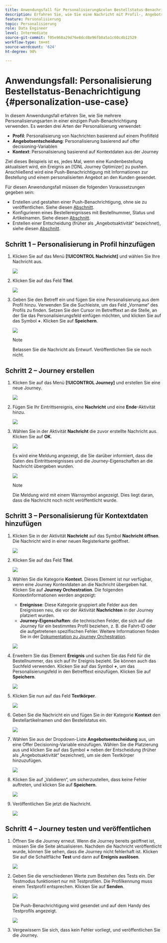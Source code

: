 ```yaml
---
title: Anwendungsfall für Personalisierung&colon Bestellstatus-Benachrichtigung
description: Erfahren Sie, wie Sie eine Nachricht mit Profil-, Angebots- und Kontextinformationen personalisieren.
feature: Personalisierung
topic: Personalisierung
role: Data Engineer
level: Intermediate
source-git-commit: f05e968a29d76e8dcd8e96fb8a5a1c60c4b12529
workflow-type: tm+mt
source-wordcount: '624'
ht-degree: 90%

---
```



# Anwendungsfall: Personalisierung Bestellstatus-Benachrichtigung {#personalization-use-case}

In diesem Anwendungsfall erfahren Sie, wie Sie mehrere Personalisierungsarten in einer einzigen Push-Benachrichtigung verwenden. Es werden drei Arten der Personalisierung verwendet:

* **Profil**: Personalisierung von Nachrichten basierend auf einem Profilfeld
* **Angebotsentscheidung**: Personalisierung basierend auf offer decisioning-Variablen
* **Kontext**: Personalisierung basierend auf Kontextdaten aus der Journey

Ziel dieses Beispiels ist es, jedes Mal, wenn eine Kundenbestellung aktualisiert wird, ein Ereignis an [!DNL Journey Optimizer] zu pushen. Anschließend wird eine Push-Benachrichtigung mit Informationen zur Bestellung und einem personalisierten Angebot an den Kunden gesendet.

Für diesen Anwendungsfall müssen die folgenden Voraussetzungen gegeben sein:

* Erstellen und gestalten einer Push-Benachrichtigung, ohne sie zu veröffentlichen. Siehe diesen [Abschnitt](../create-message.md).
* Konfigurieren eines Bestellereignisses mit Bestellnummer, Status und Artikelnamen. Siehe diesen [Abschnitt](../event/about-events.md).
* Erstellen einer Entscheidung (früher als „Angebotsaktivität“ bezeichnet), siehe diesen [Abschnitt](../offers/offer-activities/create-offer-activities.md).

## Schritt 1 – Personalisierung in Profil hinzufügen

1. Klicken Sie auf das Menü **[!UICONTROL Nachricht]** und wählen Sie Ihre Nachricht aus.

   ![](assets/perso-uc.png)

1. Klicken Sie auf das Feld **Titel**.

   ![](assets/perso-uc2.png)

1. Geben Sie den Betreff ein und fügen Sie eine Personalisierung aus dem Profil hinzu. Verwenden Sie die Suchleiste, um das Feld „Vorname“ des Profils zu finden. Setzen Sie den Cursor im Betrefftext an die Stelle, an der Sie das Personalisierungsfeld einfügen möchten, und klicken Sie auf das Symbol **+**. Klicken Sie auf **Speichern**.

   ![](assets/perso-uc3.png)

   >[!NOTE]
   >
   >Belassen Sie die Nachricht als Entwurf. Veröffentlichen Sie sie noch nicht.

## Schritt 2 – Journey erstellen

1. Klicken Sie auf das Menü **[!UICONTROL Journey]** und erstellen Sie eine neue Journey.

   ![](assets/perso-uc4.png)

1. Fügen Sie Ihr Eintrittsereignis, eine **Nachricht** und eine **Ende**-Aktivität hinzu.

   ![](assets/perso-uc5.png)

1. Wählen Sie in der Aktivität **Nachricht** die zuvor erstellte Nachricht aus. Klicken Sie auf **OK**.

   ![](assets/perso-uc6.png)

   Es wird eine Meldung angezeigt, die Sie darüber informiert, dass die Daten des Eintrittsereignisses und die Journey-Eigenschaften an die Nachricht übergeben wurden.

   ![](assets/perso-uc7.png)

   >[!NOTE]
   >
   >Die Meldung wird mit einem Warnsymbol angezeigt. Dies liegt daran, dass die Nachricht noch nicht veröffentlicht wurde.

## Schritt 3 – Personalisierung für Kontextdaten hinzufügen 

1. Klicken Sie in der Aktivität **Nachricht** auf das Symbol **Nachricht öffnen**. Die Nachricht wird in einer neuen Registerkarte geöffnet.

   ![](assets/perso-uc8.png)

1. Klicken Sie auf das Feld **Titel**.

   ![](assets/perso-uc9.png)

1. Wählen Sie die Kategorie **Kontext**. Dieses Element ist nur verfügbar, wenn eine Journey Kontextdaten an die Nachricht übergeben hat. Klicken Sie auf **Journey Orchestration**. Die folgenden Kontextinformationen werden angezeigt:

   * **Ereignisse**: Diese Kategorie gruppiert alle Felder aus den Ereignissen neu, die vor der Aktivität **Nachrichten** in der Journey platziert wurden.
   * **Journey-Eigenschaften**: die technischen Felder, die sich auf die Journey für ein bestimmtes Profil beziehen, z. B. die Fahrt-ID oder die aufgetretenen spezifischen Fehler. Weitere Informationen finden Sie in der [Dokumentation zu Journey Orchestration](https://experienceleague.adobe.com/docs/journeys/using/building-advanced-conditions-journeys/syntax/journey-properties.html?lang=de#building-advanced-conditions-journeys).

   ![](assets/perso-uc10.png)

1. Erweitern Sie das Element **Ereignis** und suchen Sie das Feld für die Bestellnummer, das sich auf Ihr Ereignis bezieht. Sie können auch das Suchfeld verwenden. Klicken Sie auf das Symbol **+**, um das Personalisierungsfeld in den Betrefftext einzufügen. Klicken Sie auf **Speichern**.

   ![](assets/perso-uc11.png)

1. Klicken Sie nun auf das Feld **Textkörper**.

   ![](assets/perso-uc12.png)

1. Geben Sie die Nachricht ein und fügen Sie in der Kategorie **Kontext** den Bestellartikelnamen und den Bestellstatus ein.

   ![](assets/perso-uc13.png)

1. Wählen Sie aus der Dropdown-Liste **Angebotsentscheidung** aus, um eine Offer Decisioning-Variable einzufügen. Wählen Sie die Platzierung aus und klicken Sie auf das Symbol **+** neben der Entscheidung (früher als „Angebotsaktivität“ bezeichnet), um sie dem Textkörper hinzuzufügen.

   ![](assets/perso-uc14.png)

1. Klicken Sie auf „Validieren“, um sicherzustellen, dass keine Fehler auftreten, und klicken Sie auf **Speichern**.

   ![](assets/perso-uc15.png)

1. Veröffentlichen Sie jetzt die Nachricht.

   ![](assets/perso-uc16.png)

## Schritt 4 – Journey testen und veröffentlichen 

1. Öffnen Sie die Journey erneut. Wenn die Journey bereits geöffnet ist, müssen Sie die Seite aktualisieren. Nachdem die Nachricht veröffentlicht wurde, können Sie sehen, dass die Journey nicht fehlerhaft ist. Klicken Sie auf die Schaltfläche **Test** und dann auf **Ereignis auslösen**.

   ![](assets/perso-uc17.png)

1. Geben Sie die verschiedenen Werte zum Bestehen des Tests ein. Der Testmodus funktioniert nur mit Testprofilen. Die Profilkennung muss einem Testprofil entsprechen. Klicken Sie auf **Senden**.

   ![](assets/perso-uc18.png)

   Die Push-Benachrichtigung wird gesendet und auf dem Handy des Testprofils angezeigt.

   ![](assets/perso-uc19.png)

1. Vergewissern Sie sich, dass kein Fehler vorliegt, und veröffentlichen Sie die Journey.

